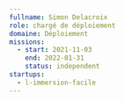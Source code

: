 ```yaml
---
fullname: Simon Delacroix
role: chargé de déploiement
domaine: Déploiement
missions:
  - start: 2021-11-03
    end: 2022-01-31
    status: independent
startups:
  - l-immersion-facile
---
```


